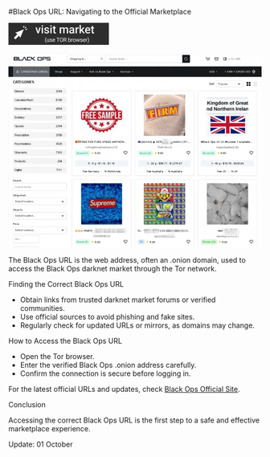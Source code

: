 #Black Ops URL: Navigating to the Official Marketplace
 
[<img src="/text/margin.webp" width="200">](http://blackopsaax7ieeljectvi3vn3a5m2wfssylcdqaswrvlbeptwzv5oid.onion)

<a href="http://blackopsaax7ieeljectvi3vn3a5m2wfssylcdqaswrvlbeptwzv5oid.onion"><img src="/text/color.webp" alt="Verified blackops dark web" style="max-width: 100%;"></a>
 
The Black Ops URL is the web address, often an .onion domain, used to access the Black Ops darknet market through the Tor network.

Finding the Correct Black Ops URL

- Obtain links from trusted darknet market forums or verified communities.  
- Use official sources to avoid phishing and fake sites.  
- Regularly check for updated URLs or mirrors, as domains may change.

How to Access the Black Ops URL

- Open the Tor browser.  
- Enter the verified Black Ops .onion address carefully.  
- Confirm the connection is secure before logging in.

For the latest official URLs and updates, check [Black Ops Official Site](http://blackopsaax7ieeljectvi3vn3a5m2wfssylcdqaswrvlbeptwzv5oid.onion).

Conclusion

Accessing the correct Black Ops URL is the first step to a safe and effective marketplace experience.



Update:  01 October